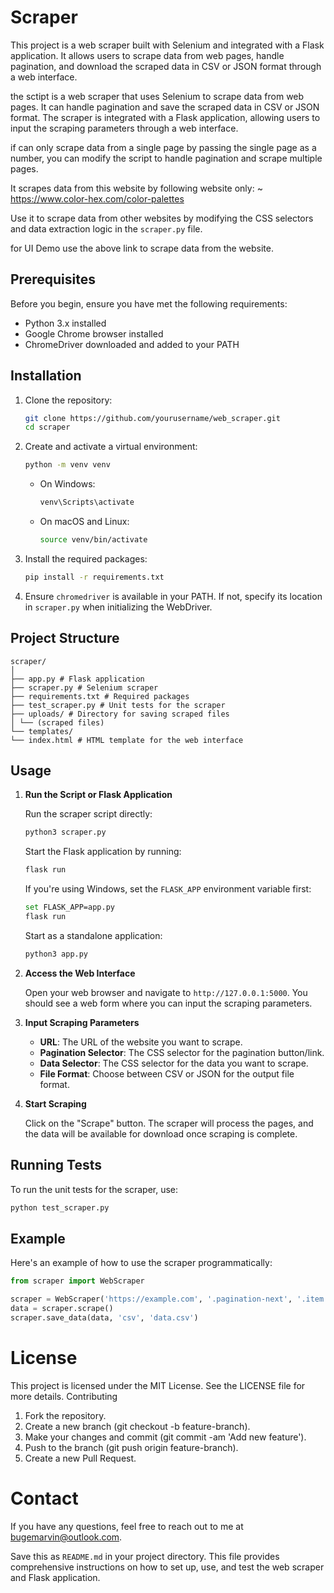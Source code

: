 # Scraper

This project is a web scraper built with Selenium and integrated with a Flask application. It allows users to scrape data from web pages, handle pagination, and download the scraped data in CSV or JSON format through a web interface.

the sctipt is a web scraper that uses Selenium to scrape data from web pages. It can handle pagination and save the scraped data in CSV or JSON format. The scraper is integrated with a Flask application, allowing users to input the scraping parameters through a web interface.

if can only scrape data from a single page by passing the single page as a number, you can modify the script to handle pagination and scrape multiple pages.

It scrapes data from this website by following website only:
    ~ https://www.color-hex.com/color-palettes

Use it to scrape data from other websites by modifying the CSS selectors and data extraction logic in the `scraper.py` file.

for UI Demo use the above link to scrape data from the website.

## Prerequisites

Before you begin, ensure you have met the following requirements:

- Python 3.x installed
- Google Chrome browser installed
- ChromeDriver downloaded and added to your PATH

## Installation

1. Clone the repository:

    ```bash
    git clone https://github.com/yourusername/web_scraper.git
    cd scraper
    ```

2. Create and activate a virtual environment:

    ```bash
    python -m venv venv
    ```

    - On Windows:

        ```bash
        venv\Scripts\activate
        ```

    - On macOS and Linux:

        ```bash
        source venv/bin/activate
        ```

3. Install the required packages:

    ```bash
    pip install -r requirements.txt
    ```

4. Ensure `chromedriver` is available in your PATH. If not, specify its location in `scraper.py` when initializing the WebDriver.

## Project Structure

```
scraper/
│
├── app.py # Flask application
├── scraper.py # Selenium scraper
├── requirements.txt # Required packages
├── test_scraper.py # Unit tests for the scraper
├── uploads/ # Directory for saving scraped files
│ └── (scraped files)
└── templates/
└── index.html # HTML template for the web interface
```


## Usage

1. **Run the  Script or Flask Application**

    Run the scraper script directly:

    ```bash
    python3 scraper.py
    ```

    Start the Flask application by running:

    ```bash
    flask run
    ```

    If you're using Windows, set the `FLASK_APP` environment variable first:

    ```bash
    set FLASK_APP=app.py
    flask run
    ```

    Start as a standalone application:

    ```bash
    python3 app.py
    ```

2. **Access the Web Interface**

    Open your web browser and navigate to `http://127.0.0.1:5000`. You should see a web form where you can input the scraping parameters.

3. **Input Scraping Parameters**

    - **URL**: The URL of the website you want to scrape.
    - **Pagination Selector**: The CSS selector for the pagination button/link.
    - **Data Selector**: The CSS selector for the data you want to scrape.
    - **File Format**: Choose between CSV or JSON for the output file format.

4. **Start Scraping**

    Click on the "Scrape" button. The scraper will process the pages, and the data will be available for download once scraping is complete.

## Running Tests

To run the unit tests for the scraper, use:

```bash
python test_scraper.py
```
## Example

Here's an example of how to use the scraper programmatically:

```python
from scraper import WebScraper

scraper = WebScraper('https://example.com', '.pagination-next', '.item')
data = scraper.scrape()
scraper.save_data(data, 'csv', 'data.csv')
```

# License

This project is licensed under the MIT License. See the LICENSE file for more details.
Contributing

1. Fork the repository.
2. Create a new branch (git checkout -b feature-branch).
3. Make your changes and commit (git commit -am 'Add new feature').
4. Push to the branch (git push origin feature-branch).
5. Create a new Pull Request.

# Contact

If you have any questions, feel free to reach out to me at bugemarvin@outlook.com.

Save this as `README.md` in your project directory. This file provides comprehensive instructions on how to set up, use, and test the web scraper and Flask application.

